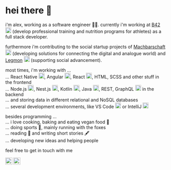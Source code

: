# hei there 🙂

i'm alex, working as a software engineer 🧑‍💻. currently i'm working at
[B42](https://www.b-42.com) <img alt="b42" width="18px" src="https://www.b-42.com/images/b-42-logo-black.svg?new=1" /> (develop professional training and nutrition programs for athletes) as a full stack developer. 

furthermore i'm contributing to the social startup projects of 
[Machbarschaft](https://machbarschaft.jetzt) <img alt="Machbarschaft" width="18px" src="https://www.machbarschaft.jetzt/wp-content/uploads/2021/04/LogoMBS.jpg" /> (developing solutions for connecting the digital and analogue world) 
and [Legmon](https://legmon.com) <img alt="Legmon" width="18px" src="https://legmon.com/wp-content/uploads//2019/12/legmonKranz.svg" /> (supporting social advancement).

most times, i'm working with ...
<br/>
... React Native <img alt="React Native" width="18px" src="https://cdn.jsdelivr.net/npm/simple-icons@v3/icons/react.svg" />, 
Angular <img alt="Angular" width="18px" src="https://cdn.jsdelivr.net/npm/simple-icons@v3/icons/angular.svg" />, 
React <img alt="React" width="18px" src="https://cdn.jsdelivr.net/npm/simple-icons@v3/icons/react.svg" />,
HTML, 
SCSS and other stuff in the frontend
<br/>
... Node.js <img alt="Node.js" width="18px" src="https://cdn.jsdelivr.net/npm/simple-icons@v3/icons/node-dot-js.svg" />, 
Nest.js <img alt="Nest.js" width="18px" src="https://cdn.jsdelivr.net/npm/simple-icons@v3/icons/nestjs.svg" />, 
Kotlin <img alt="Kotlin" width="18px" src="https://cdn.jsdelivr.net/npm/simple-icons@v3/icons/kotlin.svg" />, 
Java <img alt="Java" width="18px" src="https://cdn.jsdelivr.net/npm/simple-icons@v3/icons/java.svg" />, 
REST, 
GraphQL <img alt="GraphQL" width="18px" src="https://cdn.jsdelivr.net/npm/simple-icons@v3/icons/graphql.svg" /> in the backend
<br/>
... and storing data in different relational and NoSQL databases
<br/>
... several development environments, like 
VS Code <img alt="VS Code" width="18px" src="https://cdn.jsdelivr.net/npm/simple-icons@v3/icons/visualstudiocode.svg" /> or 
IntelliJ <img alt="IntelliJ" width="18px" src="https://cdn.jsdelivr.net/npm/simple-icons@v3/icons/intellijidea.svg" />

besides programming ...
<br/>
... i love cooking, baking and eating vegan food  🌱
<br/>
... doing sports 👟, mainly running with the foxes 
<br/>
... reading 📒 and writing short stories 🖋
<br/>
... developing new ideas and helping people 

feel free to get in touch with me 

[<img align="left" alt="Alexander Hodes | LinkedIn" width="22px" src="https://cdn.jsdelivr.net/npm/simple-icons@v3/icons/linkedin.svg" />][linkedin]
[<img align="left" alt="Alexander Hodes | Xing" width="22px" marginLeft="12px" src="https://cdn.jsdelivr.net/npm/simple-icons@v3/icons/xing.svg" />][xing]

[linkedin]: https://www.linkedin.com/in/alexander-hodes/
[xing]: https://www.xing.com/profile/Alexander_Hodes/cv
